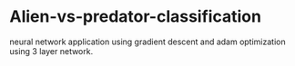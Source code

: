 # Alien-vs-predator-classification
neural network application using gradient descent and adam optimization using 3 layer network.
